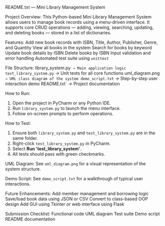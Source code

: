  README.txt — Mini Library Management System
 
Project Overview:
This Python-based Mini Library Management System allows users to manage book records using a menu-driven interface. It supports core CRUD operations — adding, viewing, searching, updating, and deleting books — stored in a list of dictionaries.

Features:
Add new book records with ISBN, Title, Author, Publisher, Genre, and Quantity
View all books in the system
Search for books by keyword
Update book details by ISBN
Delete books by ISBN
Input validation and error handling
Automated test suite using `unittest`



 File Structure:
library_system.py` → Main application logic
test_library_system.py` → Unit tests for all core functions
uml_diagram.png` → UML class diagram of the system
demo_script.txt` → Step-by-step user interaction demo
README.txt` → Project documentation

 How to Run:
1. Open the project in PyCharm or any Python IDE.
2. Run `library_system.py` to launch the menu interface.
3. Follow on-screen prompts to perform operations.


 How to Test:
1. Ensure both `library_system.py` and `test_library_system.py` are in the same folder.
2. Right-click `test_library_system.py` in PyCharm.
3. Select **Run 'test_library_system'**.
4. All tests should pass with green checkmarks.


 UML Diagram:
See `uml_diagram.png` for a visual representation of the system structure.

 Demo Script:
See `demo_script.txt` for a walkthrough of typical user interactions.

Future Enhancements:
Add member management and borrowing logic
Save/load book data using JSON or CSV
Convert to class-based OOP design
Add GUI using Tkinter or web interface using Flask

Submission Checklist:
Functional code
UML diagram
Test suite
Demo script
README documentation


